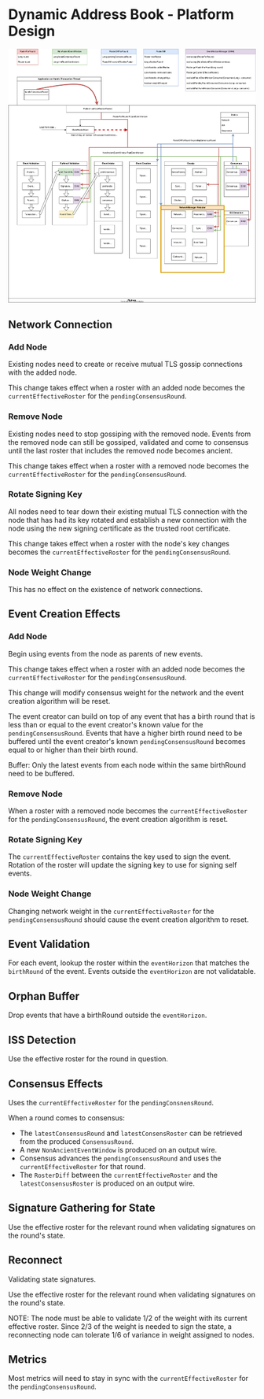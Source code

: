 # Dynamic Address Book - Platform Design

![Dynamic Address Book Platform Design](DynamicAddressBook-PlatformDesign.drawio.svg)

## Network Connection

### Add Node

Existing nodes need to create or receive mutual TLS gossip connections with the added node.

This change takes effect when a roster with an added node becomes the `currentEffectiveRoster` for
the `pendingConsensusRound`.

### Remove Node

Existing nodes need to stop gossiping with the removed node. Events from the removed node can still be gossiped,
validated and come to consensus until the last roster that includes the removed node becomes ancient.

This change takes effect when a roster with a removed node becomes the `currentEffectiveRoster` for
the `pendingConsensusRound`.

### Rotate Signing Key

All nodes need to tear down their existing mutual TLS connection with the node that has had its key rotated and
establish a new connection with the node using the new signing certificate as the trusted root certificate.

This change takes effect when a roster with the node's key changes becomes the `currentEffectiveRoster` for
the `pendingConsensusRound`.

### Node Weight Change

This has no effect on the existence of network connections.

## Event Creation Effects

### Add Node

Begin using events from the node as parents of new events.

This change takes effect when a roster with an added node becomes the `currentEffectiveRoster` for
the `pendingConsensusRound`.

This change will modify consensus weight for the network and the event creation algorithm will be reset.

The event creator can build on top of any event that has a birth round that is less than or equal to the event creator's
known value for the `pendingConsensusRound`. Events that have a higher birth round need to be buffered until the event
creator's known `pendingConsensusRound` becomes equal to or higher than their birth round.

Buffer: Only the latest events from each node within the same birthRound need to be buffered. 

### Remove Node

When a roster with a removed node becomes the `currentEffectiveRoster` for the `pendingConsensusRound`, the event
creation algorithm is reset.

### Rotate Signing Key

The `currentEffectiveRoster` contains the key used to sign the event. Rotation of the roster will update the signing
key to use for signing self events.

### Node Weight Change

Changing network weight in the `currentEffectiveRoster` for the `pendingConsensusRound` should cause the event creation
algorithm to reset.

## Event Validation

For each event, lookup the roster within the `eventHorizon` that matches the `birthRound` of the event. Events
outside the `eventHorizon` are not validatable.

## Orphan Buffer

Drop events that have a birthRound outside the `eventHorizon`.

## ISS Detection

Use the effective roster for the round in question.

## Consensus Effects

Uses the `currentEffectiveRoster` for the `pendingConsnensRound`.

When a round comes to consensus:

* The `latestConsensusRound` and `latestConsensRoster` can be retrieved from the produced `ConsensusRound`.
* A new `NonAncientEventWindow` is produced on an output wire.
* Consensus advances the `pendingConsensusRound` and uses the `currentEffectiveRoster` for that round.
* The `RosterDiff` between the `currentEffectiveRoster` and the `latestConsensusRoster` is produced on an output wire.

## Signature Gathering for State

Use the effective roster for the relevant round when validating signatures on the round's state.

## Reconnect

Validating state signatures.

Use the effective roster for the relevant round when validating signatures on the round's state.

NOTE: The node must be able to validate 1/2 of the weight with its current effective roster. Since 2/3 of the
weight is needed to sign the state, a reconnecting node can tolerate 1/6 of variance in weight assigned to nodes.

## Metrics

Most metrics will need to stay in sync with the `currentEffectiveRoster` for the `pendingConsensusRound`.